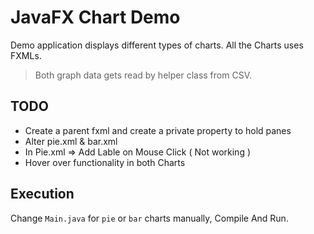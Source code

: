 # JavaFX Chart Demo

Demo application displays different types of charts.
All the Charts uses FXMLs.
> Both graph data gets read by helper class from CSV.

## TODO
* Create a parent fxml and create a private property to hold panes
* Alter pie.xml & bar.xml
* In Pie.xml => Add Lable on Mouse Click ( Not working )
* Hover over functionality in both Charts

## Execution

Change `Main.java` for `pie` or `bar` charts manually, Compile And Run.

